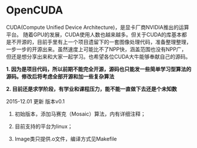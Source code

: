 # OpenCUDA
CUDA(Compute Unified Device Architecture)，是显卡厂商NVIDIA推出的运算平台。
随着GPU的发展，CUDA使用人数也越来越多。但关于CUDA的库基本都是不开源的，目前手里有上一个项目遗留下的一套图像处理代码，准备整理整理，一步一步的开源出来。虽然速度上可能比不了NPP快，涵盖范围也没有NPP广，但还是想分享出来和大家一起学习。也希望各位CUDA大牛能够奉献自己的源码。

**1. 因为是项目代码，所以前期不能完全开源，源码也只能发一些简单学习型算法的源码。修改后将考虑全部开源和加一些复杂算法**

**2. 目前还是求学阶段，有学业和课程压力，能不能一直做下去还是个未知数**

2015-12.01 更新 版本v0.1

1. 初始版本，添加马赛克（Mosaic）算法，内有详细注释；

2. 目前支持的平台为linux；

3. Image类只提供.o文件，编译方式见Makefile

